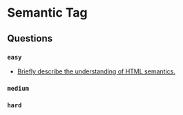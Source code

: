 # Semantic Tag

## Questions

### `easy`

- [Briefly describe the understanding of HTML semantics.](./001)


### `medium`


### `hard`

